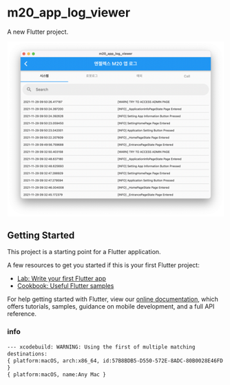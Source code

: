 # m20_app_log_viewer

A new Flutter project.

![macos_capture](https://github.com/Angel-Robotics/m20_app_log_viewer/blob/main/captures/%EC%8A%A4%ED%81%AC%EB%A6%B0%EC%83%B7%202021-11-29%20%EC%98%A4%ED%9B%84%202.28.57.png)

## Getting Started

This project is a starting point for a Flutter application.

A few resources to get you started if this is your first Flutter project:

- [Lab: Write your first Flutter app](https://flutter.dev/docs/get-started/codelab)
- [Cookbook: Useful Flutter samples](https://flutter.dev/docs/cookbook)

For help getting started with Flutter, view our
[online documentation](https://flutter.dev/docs), which offers tutorials,
samples, guidance on mobile development, and a full API reference.


### info
```
--- xcodebuild: WARNING: Using the first of multiple matching destinations:
{ platform:macOS, arch:x86_64, id:57B8BDB5-D550-572E-8ADC-80B0028E46FD }
{ platform:macOS, name:Any Mac }
```
